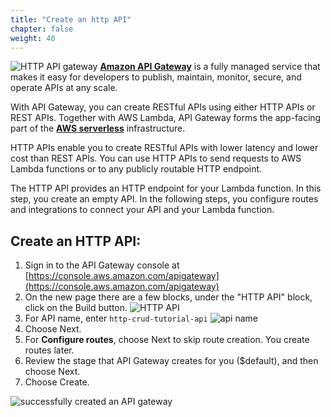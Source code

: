 ```yaml
---
title: "Create an http API"
chapter: false
weight: 40
---
```

![HTTP API gateway](/images/http-api-client.png)
[**Amazon API Gateway**](https://docs.aws.amazon.com/apigateway/latest/developerguide/welcome.html) is a fully managed service that makes it easy for developers to publish, maintain, monitor, secure, and operate APIs at any scale. 

With API Gateway, you can create RESTful APIs using either HTTP APIs or REST APIs. Together with AWS Lambda, API Gateway forms the app-facing part of the [**AWS serverless**](https://aws.amazon.com/serverless/) infrastructure.

HTTP APIs enable you to create RESTful APIs with lower latency and lower cost than REST APIs.
You can use HTTP APIs to send requests to AWS Lambda functions or to any publicly routable HTTP endpoint. 

The HTTP API provides an HTTP endpoint for your Lambda function. In this step, you create an empty API. In the following steps, you configure routes and integrations to connect your API and your Lambda function. 

## Create an HTTP API:
1. Sign in to the API Gateway console at [https://console.aws.amazon.com/apigateway](https://console.aws.amazon.com/apigateway)
2. On the new page there are a few blocks, under the "HTTP API" block, click on the Build button.
![HTTP API](/images/create-api.png)
4. For API name, enter `http-crud-tutorial-api`
![api name](/images/api-name.png)
5. Choose Next.
6. For **Configure routes**, choose Next to skip route creation. You create routes later.
7. Review the stage that API Gateway creates for you ($default), and then choose Next.
8. Choose Create.

![successfully created an API gateway](/images/successfully-created-apigw.png)

